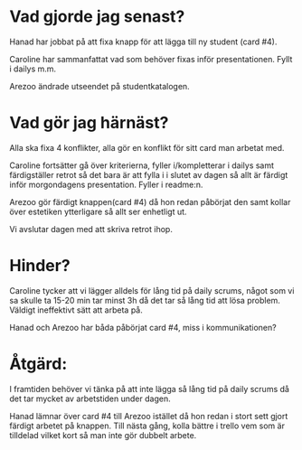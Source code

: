 # **Vad gjorde jag senast?**
Hanad har jobbat på att fixa knapp för att lägga till ny student (card #4). 

Caroline har sammanfattat vad som behöver fixas inför presentationen. Fyllt i dailys m.m.

Arezoo ändrade utseendet på studentkatalogen.

# **Vad gör jag härnäst?**
Alla ska fixa 4 konflikter, alla gör en konflikt för sitt card man arbetat med.

Caroline fortsätter gå över kriterierna, fyller i/kompletterar i dailys samt färdigställer retrot så det bara är att fylla i i slutet av dagen så allt är färdigt inför morgondagens presentation. Fyller i readme:n.

Arezoo gör färdigt knappen(card #4) då hon redan påbörjat den samt kollar över estetiken ytterligare så allt ser enhetligt ut.

Vi avslutar dagen med att skriva retrot ihop.

# **Hinder?**
Caroline tycker att vi lägger alldels för lång tid på daily scrums, något som vi sa skulle ta 15-20 min tar minst 3h då det tar så lång tid att lösa problem. Väldigt ineffektivt sätt att arbeta på.

Hanad och Arezoo har båda påbörjat card #4, miss i kommunikationen?

# **Åtgärd:** 
I framtiden behöver vi tänka på att inte lägga så lång tid på daily scrums då det tar mycket av arbetstiden under dagen.

Hanad lämnar över card #4 till Arezoo istället då hon redan i stort sett gjort färdigt arbetet på knappen. Till nästa gång, kolla bättre i trello vem som är tilldelad vilket kort så man inte gör dubbelt arbete.
